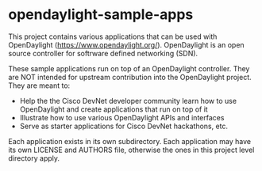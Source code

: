 # opendaylight-sample-apps
This project contains various applications that can be used with OpenDaylight (https://www.opendaylight.org/).
OpenDaylight is an open source controller for softrware defined networking (SDN).

These sample applications run on top of an OpenDaylight controller. They are NOT intended for upstream contribution into the OpenDaylight project. They are meant to:

* Help the the Cisco DevNet developer community learn how to use OpenDaylight and create applications that run on top of it
* Illustrate how to use various OpenDaylight APIs and interfaces
* Serve as starter applications for Cisco DevNet hackathons, etc.

Each application exists in its own subdirectory. Each application may have its own LICENSE and AUTHORS file, otherwise the ones in this project level directory apply.
